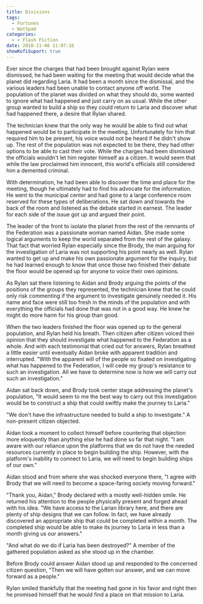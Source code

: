 ```yaml
---
title: Divisions
tags:
  - Fortunes
  - Wattpad
categories:
  - - Flash Fiction
date: 2018-11-06 11:07:16
showKofiSuport: true
---
```


Ever since the charges that had been brought against Rylan were dismissed, he had been waiting for the meeting that would decide what the planet did regarding Laria.  It had been a month since the dismissal, and the various leaders had been unable to contact anyone off world.  The population of the planet was divided on what they should do, some wanted to ignore what had happened and just carry on as usual.  While the other group wanted to build a ship so they could return to Laria and discover what had happened there, a desire that Rylan shared.

The technician knew that the only way he would be able to find out what happened would be to participate in the meeting.  Unfortunately for him that required him to be present, his voice would not be heard if he didn't show up.  The rest of the population was not expected to be there, they had other options to be able to cast their vote.<!-- more -->  While the charges had been dismissed the officials wouldn't let him register himself as a citizen.  It would seem that while the law proclaimed him innocent, this world's officials still considered him a demented criminal.

With determination, he had been able to discover the time and place for the meeting, though he ultimately had to find his advocate for the information.  He went to the municipal center and had gone to a large conference room reserved for these types of deliberations.  He sat down and towards the back of the room and listened as the debate started in earnest.  The leader for each side of the issue got up and argued their point.

The leader of the front to isolate the planet from the rest of the remnants of the Federation was a passionate woman named Aidan.  She made some logical arguments to keep the world separated from the rest of the galaxy.  That fact that worried Rylan especially since the Brody, the man arguing for the investigation of Laria was not supporting his point nearly as well.  Rylan wanted to get up and make his own passionate argument for the inquiry, but he had learned enough to know that once those two finished their debate the floor would be opened up for anyone to voice their own opinions.

As Rylan sat there listening to Aidan and Brody arguing the points of the positions of the groups they represented, the technician knew that he could only risk commenting if the argument to investigate genuinely needed it.  His name and face were still too fresh in the minds of the population and with everything the officials had done that was not in a good way.  He knew he might do more harm for his group than good.

When the two leaders finished the floor was opened up to the general population, and Rylan held his breath.  Then citizen after citizen voiced their opinion that they should investigate what happened to the Federation as a whole.  And with each testimonial that cried out for answers, Rylan breathed a little easier until eventually Aidan broke with apparent tradition and interrupted.  "With the apparent will of the people so fixated on investigating what has happened to the Federation, I will cede my group's resistance to such an investigation.  All we have to determine now is how we will carry out such an investigation."

Aidan sat back down, and Brody took center stage addressing the planet's population, "It would seem to me the best way to carry out this investigation would be to construct a ship that could swiftly make the journey to Laria."

"We don't have the infrastructure needed to build a ship to investigate."  A non-present citizen objected.

Aidan took a moment to collect himself before countering that objection more eloquently than anything else he had done so far that night.  "I am aware with our reliance upon the platforms that we do not have the needed resources currently in place to begin building the ship.  However, with the platform's inability to connect to Laria, we will need to begin building ships of our own."

Aidan stood and from where she was shocked everyone there, "I agree with Brody that we will need to become a space-faring society moving forward."

"Thank you, Aidan," Brody declared with a mostly well-hidden smile.  He returned his attention to the people physically present and forged ahead with his idea.  "We have access to the Larian library here, and there are plenty of ship designs that we can follow.  In fact, we have already discovered an appropriate ship that could be completed within a month.  The completed ship would be able to make its journey to Laria in less than a month giving us our answers."

"And what do we do if Laria has been destroyed?"  A member of the gathered population asked as she stood up in the chamber.

Before Brody could answer Aidan stood up and responded to the concerned citizen question, "Then we will have gotten our answer, and we can move forward as a people."

Rylan smiled thankfully that the meeting had gone in his favor and right then he promised himself that he would find a place on that mission to Laria.